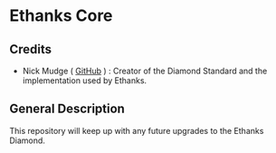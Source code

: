# Ethanks Core
## Credits
- Nick Mudge ( [GitHub](https://github.com/mudgen) ) : Creator of the Diamond Standard and the implementation used by Ethanks. 

## General Description
This repository will keep up with any future upgrades to the Ethanks Diamond. 